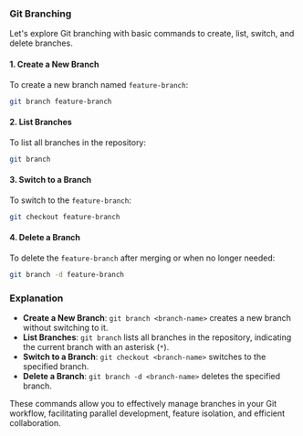 ### Git Branching

Let's explore Git branching with basic commands to create, list, switch, and delete branches.

#### 1. Create a New Branch

To create a new branch named `feature-branch`:

```bash
git branch feature-branch
```

#### 2. List Branches

To list all branches in the repository:

```bash
git branch
```

#### 3. Switch to a Branch

To switch to the `feature-branch`:

```bash
git checkout feature-branch
```

#### 4. Delete a Branch

To delete the `feature-branch` after merging or when no longer needed:

```bash
git branch -d feature-branch
```

### Explanation

- **Create a New Branch**: `git branch <branch-name>` creates a new branch without switching to it.
- **List Branches**: `git branch` lists all branches in the repository, indicating the current branch with an asterisk (`*`).
- **Switch to a Branch**: `git checkout <branch-name>` switches to the specified branch.
- **Delete a Branch**: `git branch -d <branch-name>` deletes the specified branch.

These commands allow you to effectively manage branches in your Git workflow, facilitating parallel development, feature isolation, and efficient collaboration.